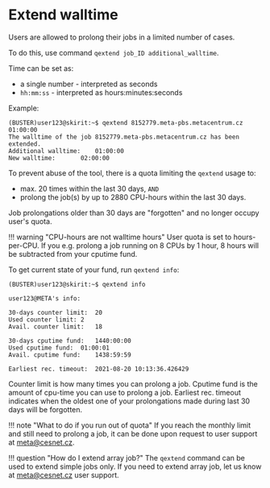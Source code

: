 # Extend walltime

Users are allowed to prolong their jobs in a limited number of cases.

To do this, use command `qextend job_ID additional_walltime`.

Time can be set as:

- a single number - interpreted as seconds
- `hh:mm:ss` - interpreted as hours:minutes:seconds

Example:

    (BUSTER)user123@skirit:~$ qextend 8152779.meta-pbs.metacentrum.cz 01:00:00
    The walltime of the job 8152779.meta-pbs.metacentrum.cz has been extended.
    Additional walltime:	01:00:00
    New walltime:		02:00:00

To prevent abuse of the tool, there is a quota limiting the `qextend` usage to:

- max. 20 times within the last 30 days, `AND`
- prolong the job(s) by up to 2880 CPU-hours within the last 30 days.

Job prolongations older than 30 days are "forgotten" and no longer occupy user's quota.

!!! warning "CPU-hours are not walltime hours"
    User quota is set to hours-per-CPU. If you e.g. prolong a job running on 8 CPUs by 1 hour, 8 hours will be subtracted from your cputime fund.

To get current state of your fund, run `qextend info`:

    (BUSTER)user123@skirit:~$ qextend info

    user123@META's info:

    30-days counter limit:	20
    Used counter limit:	2
    Avail. counter limit:	18

    30-days cputime fund:	1440:00:00
    Used cputime fund:	01:00:01
    Avail. cputime fund:	1438:59:59

    Earliest rec. timeout:	2021-08-20 10:13:36.426429

Counter limit is how many times you can prolong a job.
Cputime fund is the amount of cpu-time you can use to prolong a job.
Earliest rec. timeout indicates when the oldest one of your prolongations made during last 30 days will be forgotten.

!!! note "What to do if you run out of quota"
    If you reach the monthly limit and still need to prolong a job, it can be done upon request to user support at <meta@cesnet.cz>.

!!! question "How do I extend array job?"
    The `qextend` command can be used to extend simple jobs only. If you need to extend array job, let us know at <meta@cesnet.cz> user support.

